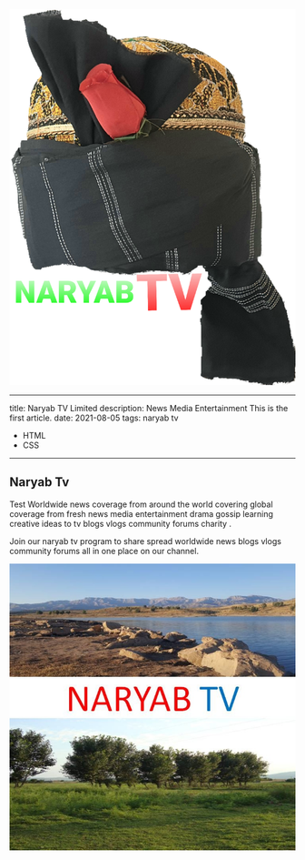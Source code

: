 ![](assets/20210813_033325_NARYAB_TV.jpg)

---

title: Naryab TV Limited
description: News Media Entertainment This is the first article.
date: 2021-08-05
tags: naryab tv

- HTML
- CSS

---

## Naryab Tv

Test
Worldwide news coverage from around the world covering global coverage from fresh news media
entertainment drama gossip learning creative ideas to tv blogs vlogs community forums charity
.

Join our naryab tv program to share spread worldwide news blogs vlogs community forums all in one place on our channel.

![](assets/20210804_002100_-8ynoba.jpg)
